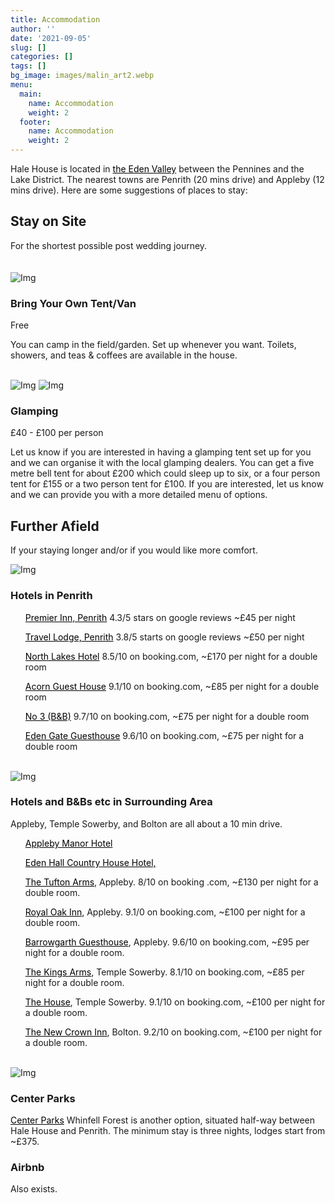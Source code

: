 ```yaml
---
title: Accommodation
author: ''
date: '2021-09-05'
slug: []
categories: []
tags: []
bg_image: images/malin_art2.webp
menu:
  main:
    name: Accommodation
    weight: 2
  footer:
    name: Accommodation
    weight: 2
---
```

<head>
<style>
a:link {
  color: black;
  background-color: transparent;
  text-decoration: underline;
}
a:visited {
  color: pink;
  background-color: transparent;
  text-decoration: none;
}
a:hover {
  color: red;
  background-color: transparent;
  text-decoration: underline;
}
a:active {
  color: yellow;
  background-color: transparent;
  text-decoration: underline;
}
</style>
</head>
<body>

<div class="container">
      <div class="block">
        <p>Hale House is located in <a href="http://www.visiteden.co.uk/explore-eden/the-eden-valley">the Eden Valley</a> between the Pennines and the Lake District. The nearest towns are Penrith (20 mins drive) and Appleby (12 mins drive). Here are some suggestions of places to stay:</p>
        <h2 class="mt-40">Stay on Site</h2>
        For the shortest possible post wedding journey.
  </div>
</div>
<br>
<br>
<div class="container">
    <div class="row">
    <div class="col-md-5 col-sm-12">
      <div class="block">
        <img src="/images/tent.jpg" class="img-responsive" alt="Img">
        <br>
      </div>
    </div>
    <div class="col-md-6 col-sm-12">
      <div class="block">
        <h3 class="mt-10">Bring Your Own Tent/Van </h3>
        <p>Free</p>
        <p>You can camp in the field/garden. Set up whenever you want. Toilets, showers, and teas & coffees are available in the house.</p>
      </div>
     </div>
  </div>
</div>
<br>
<div class="container">
<div class="row">
  <div class="col-md-5 col-sm-12">
    <div class="block">
      <img src="/images/glamping1.jpg" class="img-responsive" alt="Img">
      <img src="/images/glamping2.jpg" class="img-responsive" alt="Img">
      <br>
    </div>
  </div>
  <div class="col-md-7 col-sm-12">
    <div class="block">
      <h3 class="mt-10">Glamping</h3>
        <p>£40 - £100 per person </p>
        <p>Let us know if you are interested in having a glamping tent set up for you and we can organise it with the local glamping dealers. You can get a five metre bell tent for about £200 which could sleep up to six, or a four person tent for £155 or a two person tent for £100. If you are interested, let us know and we can provide you with a more detailed menu of options.</p>
    </div>
  </div>
</div>
</div>

<div class="container">
  <h2 class="mt-40">Further Afield</h2>
  <p> If your staying longer and/or if you would like more comfort. </p>
  <div class="row">
    <div class="col-md-5 col-sm-12">
      <div class="block">
        <img src="/images/lakes3.png" class="img-responsive" alt="Img">
        <br>
      </div>
    </div>
    <div class="col-md-6 col-sm-12">
      <div class="block">
        <h3 class="mt-10">Hotels in Penrith</h3>
        <ul>
          <p><a href="https://www.premierinn.com/gb/en/hotels/england/cumbria/penrith/penrith.html?cid=GLBC_PENNEW">Premier Inn, Penrith</a> 4.3/5 stars on google reviews ~£45 per night</p> 
          <p><a href="https://www.travelodge.co.uk/hotels/218/penrith-hotel?utm_source=google&utm_medium=GHA_Organic&utm_campaign=GHA_Penrith&WT.tsrc=GHA_Organic">Travel Lodge, Penrith</a> 3.8/5 starts on google reviews ~£50 per night</p>
          <p><a href="https://www.northlakeshotel.co.uk/">North Lakes Hotel</a> 8.5/10 on booking.com, ~£170 per night for a double room</p>
          <p><a href="https://www.booking.com/hotel/gb/acorn-guest-house-penrith.de.html?aid=2167732&label=97df25c60f1311ec83aaadcbda48b2b7&sid=5c08d24f54b73d1dcf175ecccce2bc71&atlas_src=sr_iw_btn&checkin=2022-08-05&checkout=2022-08-07&dest_id=-2600329&dest_type=city&dist=0&group_adults=2&group_children=0&highlighted_blocks=100787003_88649880_4_1_0&no_rooms=1&sb_price_type=total&type=total&ucfs=1&req_children=0&req_adults=2&hp_refreshed_with_new_dates=1">Acorn Guest House</a> 9.1/10 on booking.com, ~£85 per night for a double room</p>
         <p><a href="https://www.booking.com/hotel/gb/no-3-penrith.de.html?aid=2167732;label=97df25c60f1311ec83aaadcbda48b2b7;sid=2843ed21938d16f734f36a15c5d19f01;all_sr_blocks=329631702_192583720_2_1_0;checkin=2022-08-05;checkout=2022-08-07;dest_id=-2605225;dest_type=city;dist=0;group_adults=2;group_children=0;hapos=9;highlighted_blocks=329631702_192583720_2_1_0;hpos=9;no_rooms=1;room1=A%2CA;sb_price_type=total;sr_order=popularity;sr_pri_blocks=329631702_192583720_2_1_0__16000;srepoch=1632083007;srpvid=83d38f5f9089013e;type=total;ucfs=1&#hotelTmpl">No 3 (B&B)</a> 9.7/10 on booking.com, ~£75 per night for a double room</p>
         <p><a href="https://www.booking.com/hotel/gb/edengate-guest-house.de.html?aid=2167732;label=97df25c60f1311ec83aaadcbda48b2b7;sid=2843ed21938d16f734f36a15c5d19f01;all_sr_blocks=65164303_326664917_0_1_0;checkin=2022-08-05;checkout=2022-08-07;dest_id=-2605225;dest_type=city;dist=0;group_adults=2;group_children=0;hapos=11;highlighted_blocks=65164303_326664917_0_1_0;hpos=11;no_rooms=1;room1=A%2CA;sb_price_type=total;sr_order=popularity;sr_pri_blocks=65164303_326664917_0_1_0__16400;srepoch=1632083007;srpvid=83d38f5f9089013e;type=total;ucfs=1&#hotelTmpl">Eden Gate Guesthouse</a> 9.6/10 on booking.com, ~£75 per night for a double room</p>
        </ul>
      </div>
    </div>
  </div>
  <br>
  <div class="row">
    <div class="col-md-5 col-sm-12">
      <div class="block">
        <img src="/images/lakes2.png" class="img-responsive" alt="Img">
        <br>
      </div>
    </div>
    <div class="col-md-6 col-sm-12">
      <div class="block">
        <h3 class="mt-10">Hotels and B&Bs etc in Surrounding Area</h3>
        <p>Appleby, Temple Sowerby, and Bolton are all about a 10 min drive. </p>
        <ul>
          <p><a href="http://www.applebymanor.co.uk/">Appleby Manor Hotel</a></p>
          <p><a href="http://www.edenhallhotel.co.uk/">Eden Hall Country House Hotel, </a></p>
          <p><a href="http://www.tuftonarmshotel.co.uk/">The Tufton Arms</a>, Appleby. 8/10 on booking .com, ~£130 per night for a double room.</p>
          <p><a href="http://www.royaloakappleby.co.uk/">Royal Oak Inn</a>, Appleby. 9.1/0 on booking.com, ~£100 per night for a double room.</p>
          <p><a href="https://www.barrowgarth.com/">Barrowgarth Guesthouse</a>, Appleby. 9.6/10 on booking.com, ~£95 per night for a double room.</p>
          <p><a href="http://www.kingsarmstemplesowerby.co.uk">The Kings Arms</a>, Temple Sowerby. 8.1/10 on booking.com, ~£85 per night for a double room.</p>
          <p><a href="https://www.templesowerby.com/">The House</a>, Temple Sowerby. 9.1/10 on booking.com, ~£100 per night for a double room.</p>
          <p><a href="https://www.newcrowninn.co.uk/">The New Crown Inn</a>, Bolton. 9.2/10 on booking.com, ~£100 per night for a double room.</p>
        </ul>
        </div>
     </div>
  </div>
  <br>
  <div class="row">
        <div class="col-md-5 col-sm-12">
          <div class="block">
            <img src="/images/lakes1.png" class="img-responsive" alt="Img">
            <br>
          </div>
        </div>
        <div class="col-md-6 col-sm-12">
          <div class="block">
            <h3 class="mt-10">Center Parks</h3>
            <p><a href="https://www.centerparcs.co.uk/discover-center-parcs/holiday-locations/whinfell-forest.html">Center Parks</a> Whinfell Forest is another option, situated half-way between Hale House and Penrith. The minimum stay is three nights, lodges start from ~£375. </p>
            <h3 class="mt-40">Airbnb</h3>
            <p>Also exists.</p>
          </div>
        </div>
      </div>
</div>
</body>


